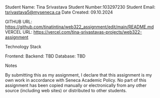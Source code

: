 Student Name: Tina Srivastava 
Student Number:103297230
Student Email: tsrivastava5@myseneca.ca 
Date Created: 09.10.2024

GITHUB URL: https://github.com/tinatintina/web322_assignment/edit/main/README.md VERCEL URL: https://vercel.com/tina-srivastavas-projects/web322-assignment

Technology Stack

Frontend:
Backend: TBD
Database: TBD

Notes

By submitting this as my assignment, I declare that this assignment is my own work in accordance with Seneca Academic Policy. No part of this assignment has been copied manually or electronically from any other source (including web sites) or distributed to other students.
